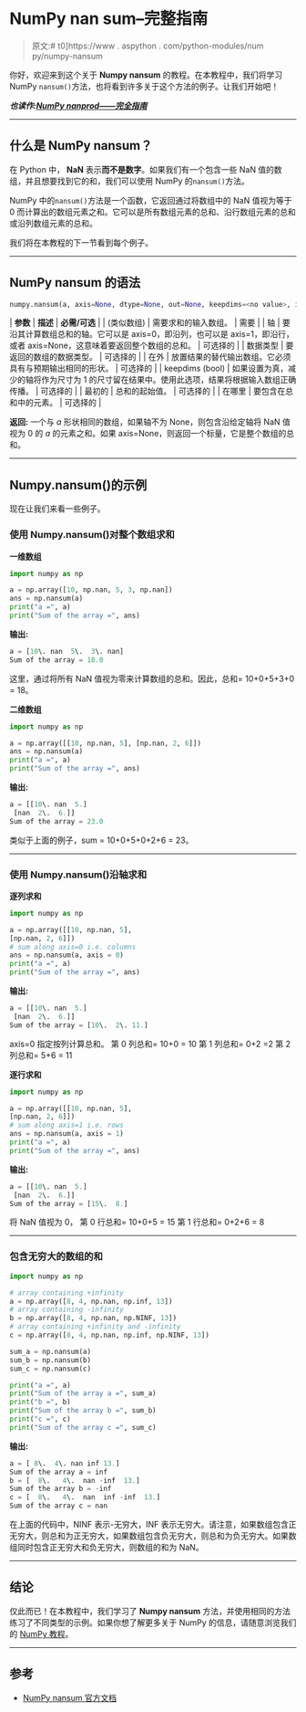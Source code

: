 # NumPy nan sum–完整指南

> 原文:# t0]https://www . aspython . com/python-modules/num py/numpy-nansum

你好，欢迎来到这个关于 **Numpy nansum** 的教程。在本教程中，我们将学习 NumPy `nansum()`方法，也将看到许多关于这个方法的例子。让我们开始吧！

***也读作:[NumPy nanprod——完全指南](https://www.askpython.com/python-modules/numpy/numpy-nanprod)***

* * *

## 什么是 NumPy nansum？

在 Python 中， **NaN** 表示**而不是数字**。如果我们有一个包含一些 NaN 值的数组，并且想要找到它的和，我们可以使用 NumPy 的`nansum()`方法。

NumPy 中的`nansum()`方法是一个函数，它返回通过将数组中的 NaN 值视为等于 0 而计算出的数组元素之和。它可以是所有数组元素的总和、沿行数组元素的总和或沿列数组元素的总和。

我们将在本教程的下一节看到每个例子。

* * *

## NumPy nansum 的语法

```py
numpy.nansum(a, axis=None, dtype=None, out=None, keepdims=<no value>, initial=<no value>, where=<no value>)

```

| **参数** | **描述** | **必需/可选** |
| (类似数组) | 需要求和的输入数组。 | 需要 |
| 轴 | 要沿其计算数组总和的轴。它可以是 axis=0，即沿列，也可以是 axis=1，即沿行，或者 axis=None，这意味着要返回整个数组的总和。 | 可选择的 |
| 数据类型 | 要返回的数组的数据类型。 | 可选择的 |
| 在外 | 放置结果的替代输出数组。它必须具有与预期输出相同的形状。 | 可选择的 |
| keepdims (bool) | 如果设置为真，减少的轴将作为尺寸为 1 的尺寸留在结果中。使用此选项，结果将根据输入数组正确传播。 | 可选择的 |
| 最初的 | 总和的起始值。 | 可选择的 |
| 在哪里 | 要包含在总和中的元素。 | 可选择的 |

**返回:**
一个与 *a* 形状相同的数组，如果轴不为 None，则包含沿给定轴将 NaN 值视为 0 的 *a* 的元素之和。如果 axis=None，则返回一个标量，它是整个数组的总和。

* * *

## Numpy.nansum()的示例

现在让我们来看一些例子。

### 使用 Numpy.nansum()对整个数组求和

**一维数组**

```py
import numpy as np

a = np.array([10, np.nan, 5, 3, np.nan])
ans = np.nansum(a)
print("a =", a)
print("Sum of the array =", ans)

```

**输出:**

```py
a = [10\. nan  5\.  3\. nan]
Sum of the array = 18.0

```

这里，通过将所有 NaN 值视为零来计算数组的总和。因此，总和= 10+0+5+3+0 = 18。

**二维数组**

```py
import numpy as np

a = np.array([[10, np.nan, 5], [np.nan, 2, 6]])
ans = np.nansum(a)
print("a =", a)
print("Sum of the array =", ans)

```

**输出:**

```py
a = [[10\. nan  5.]
 [nan  2\.  6.]]
Sum of the array = 23.0

```

类似于上面的例子，sum = 10+0+5+0+2+6 = 23。

* * *

### 使用 Numpy.nansum()沿轴求和

**逐列求和**

```py
import numpy as np

a = np.array([[10, np.nan, 5], 
[np.nan, 2, 6]])
# sum along axis=0 i.e. columns 
ans = np.nansum(a, axis = 0)
print("a =", a)
print("Sum of the array =", ans)

```

**输出:**

```py
a = [[10\. nan  5.]
 [nan  2\.  6.]]
Sum of the array = [10\.  2\. 11.]

```

axis=0 指定按列计算总和。
第 0 列总和= 10+0 = 10
第 1 列总和= 0+2 =2
第 2 列总和= 5+6 = 11

**逐行求和**

```py
import numpy as np

a = np.array([[10, np.nan, 5], 
[np.nan, 2, 6]])
# sum along axis=1 i.e. rows 
ans = np.nansum(a, axis = 1)
print("a =", a)
print("Sum of the array =", ans)

```

**输出:**

```py
a = [[10\. nan  5.]
 [nan  2\.  6.]]
Sum of the array = [15\.  8.]

```

将 NaN 值视为 0，
第 0 行总和= 10+0+5 = 15
第 1 行总和= 0+2+6 = 8

* * *

### 包含无穷大的数组的和

```py
import numpy as np

# array containing +infinity
a = np.array([8, 4, np.nan, np.inf, 13])
# array containing -infinity
b = np.array([8, 4, np.nan, np.NINF, 13])
# array containing +infinity and -infinity
c = np.array([8, 4, np.nan, np.inf, np.NINF, 13])

sum_a = np.nansum(a)
sum_b = np.nansum(b)
sum_c = np.nansum(c)

print("a =", a)
print("Sum of the array a =", sum_a)
print("b =", b)
print("Sum of the array b =", sum_b)
print("c =", c)
print("Sum of the array c =", sum_c)

```

**输出:**

```py
a = [ 8\.  4\. nan inf 13.]
Sum of the array a = inf
b = [  8\.   4\.  nan -inf  13.]
Sum of the array b = -inf
c = [  8\.   4\.  nan  inf -inf  13.]
Sum of the array c = nan

```

在上面的代码中，NINF 表示-无穷大，INF 表示无穷大。请注意，如果数组包含正无穷大，则总和为正无穷大，如果数组包含负无穷大，则总和为负无穷大。如果数组同时包含正无穷大和负无穷大，则数组的和为 NaN。

* * *

## 结论

仅此而已！在本教程中，我们学习了 **Numpy nansum** 方法，并使用相同的方法练习了不同类型的示例。如果你想了解更多关于 NumPy 的信息，请随意浏览我们的 [NumPy 教程](https://www.askpython.com/python-modules/numpy)。

* * *

## 参考

*   [NumPy nansum 官方文档](https://numpy.org/doc/stable/reference/generated/numpy.nansum.html)